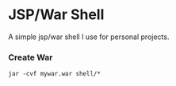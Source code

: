 # JSP/War Shell

A simple jsp/war shell I use for personal projects.

### Create War

```
jar -cvf mywar.war shell/*
```
